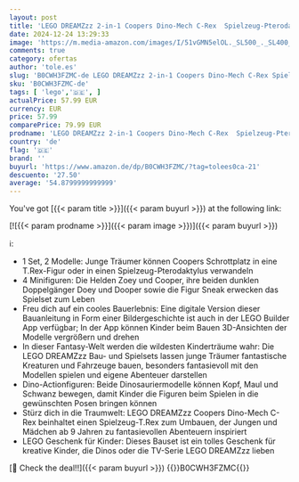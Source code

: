 ```yaml
---
layout: post
title: 'LEGO DREAMZzz 2-in-1 Coopers Dino-Mech C-Rex  Spielzeug-Pterodaktylus  T.Rex-Actionfigur für Jungen und Mädchen  kreatives Spielzeug  Abenteuer-Set  Geschenk für Kinder ab 9 Jahren 71484'
date: 2024-12-24 13:29:33
image: 'https://m.media-amazon.com/images/I/51vGMN5elOL._SL500_._SL400_.jpg'
comments: true
category: ofertas
author: 'tole.es'
slug: 'B0CWH3FZMC-de LEGO DREAMZzz 2-in-1 Coopers Dino-Mech C-Rex Spielzeug-...'
sku: 'B0CWH3FZMC-de'
tags: [ 'lego','🇩🇪', ]
actualPrice: 57.99 EUR
currency: EUR
price: 57.99
comparePrice: 79.99 EUR
prodname: 'LEGO DREAMZzz 2-in-1 Coopers Dino-Mech C-Rex  Spielzeug-Pterodaktylus  T.Rex-Actionfigur für Jungen und Mädchen  kreatives Spielzeug  Abenteuer-Set  Geschenk für Kinder ab 9 Jahren 71484'
country: 'de'
flag: '🇩🇪'
brand: ''
buyurl: 'https://www.amazon.de/dp/B0CWH3FZMC/?tag=tolees0ca-21'
descuento: '27.50'
average: '54.8799999999999'
---
```


You've got [{{< param title >}}]({{< param buyurl >}}) at the following link:

[![{{< param prodname >}}]({{< param image >}})]({{< param buyurl >}})

ℹ️:

- 1 Set, 2 Modelle: Junge Träumer können Coopers Schrottplatz in eine T.Rex-Figur oder in einen Spielzeug-Pterodaktylus verwandeln
- 4 Minifiguren: Die Helden Zoey und Cooper, ihre beiden dunklen Doppelgänger Doey und Dooper sowie die Figur Sneak erwecken das Spielset zum Leben
- Freu dich auf ein cooles Bauerlebnis: Eine digitale Version dieser Bauanleitung in Form einer Bildergeschichte ist auch in der LEGO Builder App verfügbar; In der App können Kinder beim Bauen 3D-Ansichten der Modelle vergrößern und drehen
- In dieser Fantasy-Welt werden die wildesten Kinderträume wahr: Die LEGO DREAMZzz Bau- und Spielsets lassen junge Träumer fantastische Kreaturen und Fahrzeuge bauen, besonders fantasievoll mit den Modellen spielen und eigene Abenteuer darstellen
- Dino-Actionfiguren: Beide Dinosauriermodelle können Kopf, Maul und Schwanz bewegen, damit Kinder die Figuren beim Spielen in die gewünschten Posen bringen können
- Stürz dich in die Traumwelt: LEGO DREAMZzz Coopers Dino-Mech C-Rex beinhaltet einen Spielzeug-T.Rex zum Umbauen, der Jungen und Mädchen ab 9 Jahren zu fantasievollen Abenteuern inspiriert
- LEGO Geschenk für Kinder: Dieses Bauset ist ein tolles Geschenk für kreative Kinder, die Dinos oder die TV-Serie LEGO DREAMZzz lieben

[🛒 Check the deal!!]({{< param buyurl >}})
{{<world>}}B0CWH3FZMC{{</world>}}
